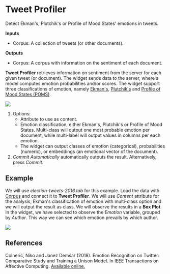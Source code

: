 Tweet Profiler
==============

Detect Ekman's, Plutchik's or Profile of Mood States' emotions in tweets.

**Inputs**

- Corpus: A collection of tweets (or other documents).

**Outputs**

- Corpus: A corpus with information on the sentiment of each document.

**Tweet Profiler** retrieves information on sentiment from the server for each given tweet (or document). The widget sends data to the server, where a model computes emotion probabilities and/or scores. The widget support three classifications of emotion, namely [Ekman's](https://en.wikipedia.org/wiki/Paul_Ekman), [Plutchik's](https://en.wikipedia.org/wiki/Robert_Plutchik) and [Profile of Mood States (POMS)](https://en.wikipedia.org/wiki/Profile_of_mood_states).

![](images/Tweet-Profiler-stamped.png)

1. Options:
   - Attribute to use as content.
   - Emotion classification, either Ekman's, Plutchik's or Profile of Mood States. Multi-class will output one most probable emotion per document, while multi-label will output values in columns per each emotion.
   - The widget can output classes of emotion (categorical), probabilities (numeric), or embeddings (an emotional vector of the document).
2. *Commit Automatically* automatically outputs the result. Alternatively, press *Commit*.

Example
-------

We will use *election-tweets-2016.tab* for this example. Load the data with [Corpus](corpus-widget.md) and connect it to **Tweet Profiler**. We will use *Content* attribute for the analysis, Ekman's classification of emotion with multi-class option and we will output the result as class. We will observe the results in a **Box Plot**. In the widget, we have selected to observe the *Emotion* variable, grouped by *Author*. This way we can see which emotion prevails by which author.

![](images/Tweet-Profiler-Example.png)

References
----------

Colnerič, Niko and Janez Demšar (2018). Emotion Recognition on Twitter: Comparative Study and Training a Unison Model. In IEEE Transactions on Affective Computing. [Available online.](https://ieeexplore.ieee.org/stamp/stamp.jsp?tp=&arnumber=8295234)
